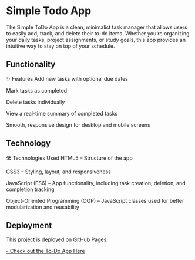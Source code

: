 # Simple Todo App

The Simple ToDo App is a clean, minimalist task manager that allows users to easily add, track, and delete their to-do items. Whether you’re organizing your daily tasks, project assignments, or study goals, this app provides an intuitive way to stay on top of your schedule.

## Functionality

✨ Features
Add new tasks with optional due dates

Mark tasks as completed

Delete tasks individually

View a real-time summary of completed tasks

Smooth, responsive design for desktop and mobile screens

## Technology

🛠️ Technologies Used
HTML5 – Structure of the app

CSS3 – Styling, layout, and responsiveness

JavaScript (ES6) – App functionality, including task creation, deletion, and completion tracking

Object-Oriented Programming (OOP) – JavaScript classes used for better modularization and reusability

## Deployment

This project is deployed on GitHub Pages:

[- Check out the To-Do App Here](https://maupin76.github.io/se_project_todo-app/)
